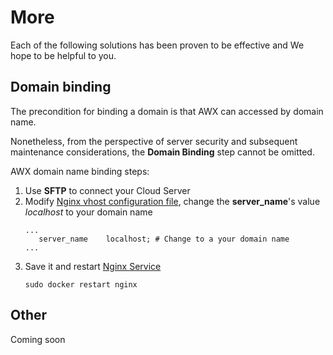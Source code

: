 # More

Each of the following solutions has been proven to be effective and We hope to be helpful to you.

## Domain binding

The precondition for binding a domain is that AWX can accessed by domain name.

Nonetheless, from the perspective of server security and subsequent maintenance considerations, the **Domain Binding** step cannot be omitted.

AWX domain name binding steps:

1. Use **SFTP** to connect your Cloud Server
2. Modify [Nginx vhost configuration file](/stack-components.md#nginx), change the **server_name**'s value *localhost* to your domain name
   ```text
   ...
      server_name    localhost; # Change to a your domain name
   ...
   ```
3. Save it and restart [Nginx Service](/admin-services.md#nginx)
   ```
   sudo docker restart nginx
   ```

## Other

Coming soon
